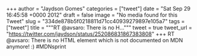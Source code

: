 
+++
author = "Jaydson Gomes"
categories = ["tweet"]
date = "Sat Sep 29 16:45:58 +0000 2012"
draft = false
image = "No media found for this Tweet"
slug = "334de878b5f0218811d71cc40939279897e105a7"
tags = ["tweet"]
title = """RT @avsaro: There is no H..."""
tweet = true
tweet_url = "https://twitter.com/jaydson/status/252086831867383808"
+++
RT @avsaro: There is no HTML element which is not documented on MDN anymore! :) #MDNsprint
